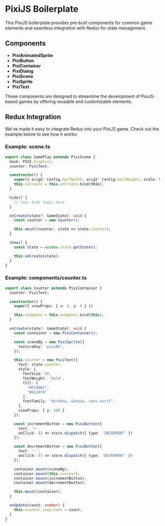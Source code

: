 # PixiJS Boilerplate

This PixiJS boilerplate provides pre-built components for common game elements and seamless integration with Redux for state management.

## Components

- **PixiAnimatedSprite**
- **PixiButton**
- **PixiContainer**
- **PixiDialog**
- **PixiScene**
- **PixiSprite**
- **PixiText**

These components are designed to streamline the development of PixiJS-based games by offering reusable and customizable elements.

## Redux Integration

We've made it easy to integrate Redux into your PixiJS game. Check out the example below to see how it works:

### Example: scene.ts

```typescript
export class GamePlay extends PixiScene {
  mask: PIXI.Graphics;
  counter: PixiText;

  constructor() {
    super({ origX: Config.halfWidth, origY: Config.halfHeight, scale: ScaleTypes.Scale });
    this.onCreate = this.onCreate.bind(this);
  }

  hide() {
    // Your hide logic here
  }

  onCreate(state?: GameState): void {
    const counter = new Counter();

    this.mount(counter, state => state.counter);
  }

  show() {
    const state = window.store.getState();

    this.onCreate(state);
  }
}
```

### Example: components/counter.ts

```ts
export class Counter extends PixiContainer {
  counter: PixiText;

  constructor() {
    super({ viewProps: { x: 0, y: 0 } })

    this.onUpdate = this.onUpdate.bind(this);
  }

  onCreate(state?: GameState): void {
    const container = new PixiContainer();

    const sceneBg = new PixiSprite({
      textureKey: 'pixiBG',
    });

    this.counter = new PixiText({
      text: state.counter,
      style: {
        fontSize: 80,
        fontWeight: 'bold',
        fill: [
          "#FC0062",
          "#612876"
        ],
        fontFamily: "Verdana, Geneva, sans-serif",
      },
      viewProps: { y: 400 }
    });

    const incrementButton = new PixiButton({
      text: '+',
      onClick: () => store.dispatch({ type: 'INCREMENT' })
    });

    const decrementButton = new PixiButton({
      text: '-',
      onClick: () => store.dispatch({ type: 'DECREMENT' })
    });

    container.mount(sceneBg);
    container.mount(this.counter);
    container.mount(incrementButton);
    container.mount(decrementButton);

    this.mount(container);
  }

  onUpdate(count: number) {
    this.counter.view.text = count; 
  }
}
```
